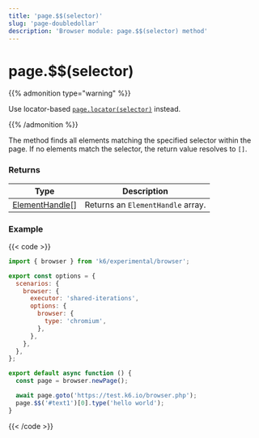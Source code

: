 ```yaml
---
title: 'page.$$(selector)'
slug: 'page-doubledollar'
description: 'Browser module: page.$$(selector) method'
---
```


# page.$$(selector)

{{% admonition type="warning" %}}

Use locator-based [`page.locator(selector)`](https://grafana.com/docs/k6/<K6_VERSION>/javascript-api/k6-experimental/browser/page/locator/) instead.

{{% /admonition %}}

The method finds all elements matching the specified selector within the page. If no elements match the selector, the return value resolves to `[]`.

### Returns

| Type                                                                                                              | Description                       |
| ----------------------------------------------------------------------------------------------------------------- | --------------------------------- |
| [ElementHandle](https://grafana.com/docs/k6/<K6_VERSION>/javascript-api/k6-experimental/browser/elementhandle/)[] | Returns an `ElementHandle` array. |

### Example

{{< code >}}

```javascript
import { browser } from 'k6/experimental/browser';

export const options = {
  scenarios: {
    browser: {
      executor: 'shared-iterations',
      options: {
        browser: {
          type: 'chromium',
        },
      },
    },
  },
};

export default async function () {
  const page = browser.newPage();

  await page.goto('https://test.k6.io/browser.php');
  page.$$('#text1')[0].type('hello world');
}
```

{{< /code >}}
